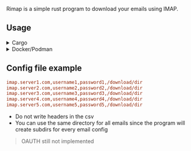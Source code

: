 Rimap is a simple rust program to download your emails using IMAP.

## Usage

<details>
  <summary>Cargo</summary>

```sh
# Clone repository
cargo run -- config_file_path
```
> You need openssl
</details>


<details>
  <summary>Docker/Podman</summary>

```sh
sh <(curl -L https://raw.githubusercontent.com/iruzo/rimap/main/scripts/oneline.sh) <config_file_path> <mails_dir_path>
```
</details>


## Config file example
```ini
imap.server1.com,username1,password1,/download/dir
imap.server2.com,username2,password2,/download/dir
imap.server3.com,username3,password3,/download/dir
imap.server4.com,username4,password4,/download/dir
imap.server5.com,username5,password5,/download/dir
```
- Do not write headers in the csv
- You can use the same directory for all emails since the program will create subdirs for every email config

> OAUTH still not implemented
